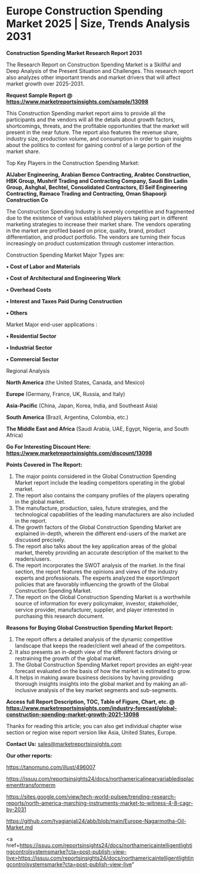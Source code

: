 # Europe Construction Spending Market 2025 | Size, Trends Analysis 2031

<strong>Construction Spending Market Research Report 2031</strong>

The Research Report on Construction Spending Market is a Skillful and Deep Analysis of the Present Situation and Challenges. This research report also analyzes other important trends and market drivers that will affect market growth over 2025-2031.

<strong>Request Sample Report @ <a href=https://www.marketreportsinsights.com/sample/13098>https://www.marketreportsinsights.com/sample/13098</a></strong>

This Construction Spending market report aims to provide all the participants and the vendors will all the details about growth factors, shortcomings, threats, and the profitable opportunities that the market will present in the near future. The report also features the revenue share, industry size, production volume, and consumption in order to gain insights about the politics to contest for gaining control of a large portion of the market share.

Top Key Players in the Construction Spending Market:

<strong>AlJaber Engineering, Arabian Bemco Contracting, Arabtec Construction, HBK Group, Mushrif Trading and Contracting Company, Saudi Bin Ladin Group, Ashghal, Bechtel, Consolidated Contractors, El Seif Engineering Contracting, Ramaco Trading and Contracting, Oman Shapoorji Construction Co</strong>

The Construction Spending Industry is severely competitive and fragmented due to the existence of various established players taking part in different marketing strategies to increase their market share. The vendors operating in the market are profiled based on price, quality, brand, product differentiation, and product portfolio. The vendors are turning their focus increasingly on product customization through customer interaction.

Construction Spending Market Major Types are:

<strong>• Cost of Labor and Materials

• Cost of Architectural and Engineering Work

• Overhead Costs

• Interest and Taxes Paid During Construction

• Others</strong>

Market Major end-user applications :

<strong>• Residential Sector

• Industrial Sector

• Commercial Sector</strong>

Regional Analysis

</u><strong><b>North America</b></strong> (the United States, Canada, and Mexico)

<strong><b>Europe </b></strong>(Germany, France, UK, Russia, and Italy)

<strong><b>Asia-Pacific</b></strong> (China, Japan, Korea, India, and Southeast Asia)

<strong><b>South America</b></strong> (Brazil, Argentina, Colombia, etc.)

<strong><b>The Middle East and Africa</b></strong> (Saudi Arabia, UAE, Egypt, Nigeria, and South Africa)

<strong>Go For Interesting Discount Here: <a href=https://www.marketreportsinsights.com/discount/13098>https://www.marketreportsinsights.com/discount/13098</a></strong>

<strong>Points Covered in The Report:</strong>
<ol>
  <li>The major points considered in the Global Construction Spending Market report include the leading competitors operating in the global market.</li>
  <li>The report also contains the company profiles of the players operating in the global market.</li>
  <li>The manufacture, production, sales, future strategies, and the technological capabilities of the leading manufacturers are also included in the report.</li>
  <li>The growth factors of the Global Construction Spending Market are explained in-depth, wherein the different end-users of the market are discussed precisely.</li>
  <li>The report also talks about the key application areas of the global market, thereby providing an accurate description of the market to the readers/users.</li>
  <li>The report incorporates the SWOT analysis of the market. In the final section, the report features the opinions and views of the industry experts and professionals. The experts analyzed the export/import policies that are favorably influencing the growth of the Global Construction Spending Market.</li>
  <li>The report on the Global Construction Spending Market is a worthwhile source of information for every policymaker, investor, stakeholder, service provider, manufacturer, supplier, and player interested in purchasing this research document.</li>
</ol>
<strong>Reasons for Buying Global Construction Spending Market Report:</strong>

<ol>
  <li>The report offers a detailed analysis of the dynamic competitive landscape that keeps the reader/client well ahead of the competitors.</li>
  <li>It also presents an in-depth view of the different factors driving or restraining the growth of the global market.</li>
  <li>The Global Construction Spending Market report provides an eight-year forecast evaluated on the basis of how the market is estimated to grow.</li>
  <li>It helps in making aware business decisions by having providing thorough insights insights into the global market and by making an all-inclusive analysis of the key market segments and sub-segments.</li>
</ol>
<strong>Access full Report Description, TOC, Table of Figure, Chart, etc. @ <a href=https://www.marketreportsinsights.com/industry-forecast/global-construction-spending-market-growth-2021-13098>https://www.marketreportsinsights.com/industry-forecast/global-construction-spending-market-growth-2021-13098</a></strong>


Thanks for reading this article; you can also get individual chapter wise section or region wise report version like Asia, United States, Europe.

<strong>Contact Us:</strong>
sales@marketreportsinsights.com

<strong>Our other reports:</strong>

<a href=https://tanomuno.com/illust/496007>https://tanomuno.com/illust/496007</a>

<a href=https://issuu.com/reportsinsights24/docs/northamericalinearvariabledisplacementtransformerm>https://issuu.com/reportsinsights24/docs/northamericalinearvariabledisplacementtransformerm</a>

<a href=https://sites.google.com/view/tech-world-pulsee/trending-research-reports/north-america-marching-instruments-market-to-witness-4-8-cagr-by-2031>https://sites.google.com/view/tech-world-pulsee/trending-research-reports/north-america-marching-instruments-market-to-witness-4-8-cagr-by-2031</a>

<a href=https://github.com/tyagianjali24/abb/blob/main/Europe-Nagarmotha-Oil-Market.md>https://github.com/tyagianjali24/abb/blob/main/Europe-Nagarmotha-Oil-Market.md</a>

<a href=https://issuu.com/reportsinsights24/docs/northamericaintelligentlightingcontrolsystemsmarke?cta=post-publish-view-live>https://issuu.com/reportsinsights24/docs/northamericaintelligentlightingcontrolsystemsmarke?cta=post-publish-view-live</a>"
